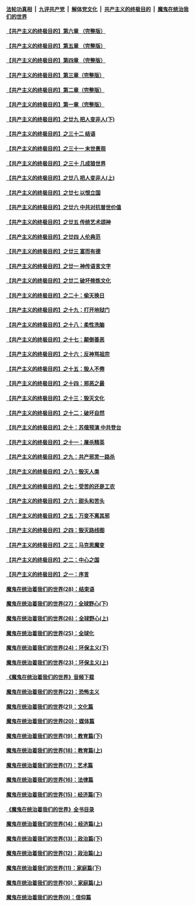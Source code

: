 ####  [法轮功真相](../../../../basic/blob/master/README.md?t=04261601) &nbsp;|&nbsp; [九评共产党](../../../../9ping.md/blob/master/README.md?t=04261601) &nbsp;|&nbsp; [解体党文化](../../../../jtdwh.md/blob/master/README.md?t=04261601)  &nbsp;|&nbsp; [共产主义的终极目的](../../../../gczydzjmd.md/blob/master/README.md?t=04261601) &nbsp;|&nbsp; [魔鬼在统治我们的世界](../../../../mgztzwmdsj.md/blob/master/README.md?t=04261601) 

#### [【共产主义的终极目的】第六章 （完整版）](../pages/nsc422/n11428913.md?t=04261601) 

#### [【共产主义的终极目的】第五章 （完整版）](../pages/nsc422/n11428912.md?t=04261601) 

#### [【共产主义的终极目的】第四章 （完整版）](../pages/nsc422/n11428907.md?t=04261601) 

#### [【共产主义的终极目的】第三章（完整版）](../pages/nsc422/n11428848.md?t=04261601) 

#### [【共产主义的终极目的】第二章（完整版）](../pages/nsc422/n11428831.md?t=04261601) 

#### [【共产主义的终极目的】第一章（完整版）](../pages/nsc422/n11417651.md?t=04261601) 

#### [【共产主义的终极目的】之廿九 把人变非人(下)](../pages/nsc422/n11344140.md?t=04261601) 

#### [【共产主义的终极目的】之三十二 结语](../pages/nsc422/n11360535.md?t=04261601) 

#### [【共产主义的终极目的】之三十一 末世景观](../pages/nsc422/n11351129.md?t=04261601) 

#### [【共产主义的终极目的】之三十 几成狼世界](../pages/nsc422/n11348280.md?t=04261601) 

#### [【共产主义的终极目的】之廿八 把人变非人(上)](../pages/nsc422/n11340492.md?t=04261601) 

#### [【共产主义的终极目的】之廿七 以恨立国](../pages/nsc422/n11336944.md?t=04261601) 

#### [【共产主义的终极目的】之廿六 中共对抗普世价值](../pages/nsc422/n11324785.md?t=04261601) 

#### [【共产主义的终极目的】之廿五 传统艺术颂神](../pages/nsc422/n11296396.md?t=04261601) 

#### [【共产主义的终极目的】之廿四 人伦典范](../pages/nsc422/n11296397.md?t=04261601) 

#### [【共产主义的终极目的】之廿三 富而有德](../pages/nsc422/n11283598.md?t=04261601) 

#### [【共产主义的终极目的】之廿一 神传语言文字](../pages/nsc422/n11263265.md?t=04261601) 

#### [【共产主义的终极目的】之廿二 破坏修炼文化](../pages/nsc422/n11245728.md?t=04261601) 

#### [【共产主义的终极目的】之二十：偷天换日](../pages/nsc422/n11238846.md?t=04261601) 

#### [【共产主义的终极目的】之十九：打开地狱门](../pages/nsc422/n11206376.md?t=04261601) 

#### [【共产主义的终极目的】之十八：柔性洗脑](../pages/nsc422/n11199994.md?t=04261601) 

#### [【共产主义的终极目的】之十七：颠倒善恶](../pages/nsc422/n11179782.md?t=04261601) 

#### [【共产主义的终极目的】之十六：反神骂祖宗](../pages/nsc422/n11166798.md?t=04261601) 

#### [【共产主义的终极目的】之十五：毁人不倦](../pages/nsc422/n11166792.md?t=04261601) 

#### [【共产主义的终极目的】之十四：邪恶之最](../pages/nsc422/n11150249.md?t=04261601) 

#### [【共产主义的终极目的】之十三：毁灭文化](../pages/nsc422/n11135227.md?t=04261601) 

#### [【共产主义的终极目的】之十二：破坏自然](../pages/nsc422/n11135214.md?t=04261601) 

#### [【共产主义的终极目的】之十：苏俄预演 中共登台](../pages/nsc422/n11118424.md?t=04261601) 

#### [【共产主义的终极目的】之十一：屠杀精英](../pages/nsc422/n11118442.md?t=04261601) 

#### [【共产主义的终极目的】之九：共产邪灵一路杀](../pages/nsc422/n11114139.md?t=04261601) 

#### [【共产主义的终极目的】之八：毁灭人类](../pages/nsc422/n11108503.md?t=04261601) 

#### [【共产主义的终极目的】之七：受苦的还是工农](../pages/nsc422/n11101809.md?t=04261601) 

#### [【共产主义的终极目的】之六：甜头和苦头](../pages/nsc422/n11096971.md?t=04261601) 

#### [【共产主义的终极目的】之五：万变不离其邪](../pages/nsc422/n11091285.md?t=04261601) 

#### [【共产主义的终极目的】之四：毁灭路线图](../pages/nsc422/n11086284.md?t=04261601) 

#### [【共产主义的终极目的】之三：马克思魔变](../pages/nsc422/n11061941.md?t=04261601) 

#### [【共产主义的终极目的】之二：中心之国](../pages/nsc422/n11047728.md?t=04261601) 

#### [【共产主义的终极目的】之一：序言](../pages/nsc422/n11086077.md?t=04261601) 

#### [魔鬼在统治着我们的世界(28)：结束语](../pages/nsc422/n10936246.md?t=04261601) 

#### [魔鬼在统治着我们的世界(27)：全球野心(下)](../pages/nsc422/n10928319.md?t=04261601) 

#### [魔鬼在统治着我们的世界(26)：全球野心(上)](../pages/nsc422/n10900318.md?t=04261601) 

#### [魔鬼在统治着我们的世界(25)：全球化](../pages/nsc422/n10788205.md?t=04261601) 

#### [魔鬼在统治着我们的世界(24)：环保主义(下)](../pages/nsc422/n10695307.md?t=04261601) 

#### [魔鬼在统治着我们的世界(23)：环保主义(上)](../pages/nsc422/n10688613.md?t=04261601) 

#### [《魔鬼在统治着我们的世界》音频下载](../pages/nsc422/n10635553.md?t=04261601) 

#### [魔鬼在统治着我们的世界(22)：恐怖主义](../pages/nsc422/n10614727.md?t=04261601) 

#### [魔鬼在统治着我们的世界(21)：文化篇](../pages/nsc422/n10597706.md?t=04261601) 

#### [魔鬼在统治着我们的世界(20)：媒体篇](../pages/nsc422/n10586579.md?t=04261601) 

#### [魔鬼在统治着我们的世界(19)：教育篇(下)](../pages/nsc422/n10564808.md?t=04261601) 

#### [魔鬼在统治着我们的世界(18)：教育篇(上)](../pages/nsc422/n10526970.md?t=04261601) 

#### [魔鬼在统治着我们的世界(17)：艺术篇](../pages/nsc422/n10499093.md?t=04261601) 

#### [魔鬼在统治着我们的世界(16)：法律篇](../pages/nsc422/n10485969.md?t=04261601) 

#### [魔鬼在统治着我们的世界(15)：经济篇(下)](../pages/nsc422/n10469975.md?t=04261601) 

#### [《魔鬼在统治着我们的世界》全书目录](../pages/nsc422/n10464261.md?t=04261601) 

#### [魔鬼在统治着我们的世界(14)：经济篇(上)](../pages/nsc422/n10457370.md?t=04261601) 

#### [魔鬼在统治着我们的世界(13)：政治篇(下)](../pages/nsc422/n10448270.md?t=04261601) 

#### [魔鬼在统治着我们的世界(12)：政治篇(上)](../pages/nsc422/n10444576.md?t=04261601) 

#### [魔鬼在统治着我们的世界(11)：家庭篇(下)](../pages/nsc422/n10440961.md?t=04261601) 

#### [魔鬼在统治着我们的世界(10)：家庭篇(上)](../pages/nsc422/n10435448.md?t=04261601) 

#### [魔鬼在统治着我们的世界(9)：信仰篇](../pages/nsc422/n10432159.md?t=04261601) 

